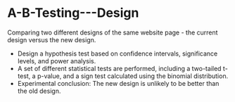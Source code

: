 # A-B-Testing---Design

Comparing two different designs of the same website page - the current design versus the new design.
- Design a hypothesis test based on confidence intervals, significance levels, and power analysis.
- A set of different statistical tests are performed, including a two-tailed t-test,       a p-value, and a sign test calculated using the binomial distribution. 
- Experimental conclusion: The new design is unlikely to be better than the old design.

